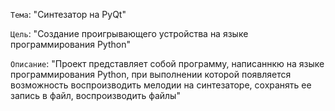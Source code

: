 `Тема`: "Синтезатор на PyQt"

`Цель`: "Создание проигрывающего устройства на языке программирования Python"

`Описание`: "Проект представляет собой программу, написаннкю на языке программирования Python, при выполнении которой появляется возможность воспроизводить мелодии на синтезаторе, сохранять ее запись в файл, воспроизводить файлы"
